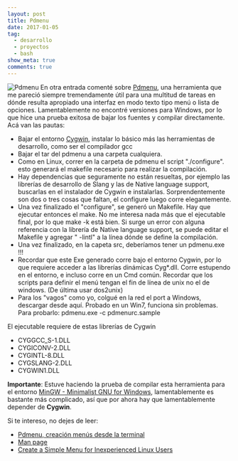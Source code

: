 ```yaml
---
layout: post
title: Pdmenu
date: 2017-01-05
tag:
  - desarrollo
  - proyectos
  - bash
show_meta: true
comments: true  
---
```


![Pdmenu](http://1.bp.blogspot.com/-LAv9uZj-uAw/UIR6eBZebSI/AAAAAAAAA0k/KtOrCnLflBI/s1600/Pantallazo3.png)
En otra entrada comenté sobre [Pdmenu](https://joeyh.name/code/pdmenu), una herramienta que me pareció siempre tremendamente útil para una multitud de tareas en dónde resulta apropiado una interfaz en modo texto tipo menú o lista de opciones. Lamentablemente no encontré versiones para Windows, por lo que hice una prueba exitosa de bajar los fuentes y compilar directamente. Acá van las pautas:

* Bajar el entorno [Cygwin](https://www.cygwin.com/), instalar lo básico más las herramientas de desarrollo, como ser el compilador gcc 
* Bajar el tar del pdmenu a una carpeta cualquiera.
* Como en Linux, correr en la carpeta de pdmenu el script "./configure". esto generará el makefile necesario para realizar la compilación.
* Hay dependencias que seguramente no están resueltas, por ejemplo las librerías de desarrollo de Slang y las de Native language support, buscarlas en el instalador de Cygwin e instalarlas. Sorprendentemente son dos o tres cosas que faltan, el configure luego corre elegantemente.
* Una vez finalizado el "configure", se generó un Makefile. Hay que ejecutar entonces el make. No me interesa nada más que el ejecutable final, por lo que make -k está bien. Si surge un error con alguna referencia con la librería de Native language support, se puede editar el Makefile y agregar " -lintl" a la línea dónde se define la compilación.
* Una vez finalizado, en la capeta src, deberíamos tener un pdmenu.exe !!!
* Recordar que este Exe generado corre bajo el entorno Cygwin, por lo que requiere acceder a las librerías dinámicas Cyg*.dll. Corre estupendo en el entorno, e incluso corre en un Cmd común. Recordar que los scripts para definir el menú tengan el fin de línea de unix no el de windows. (De última usar dos2unix)
* Para los "vagos" como yo, colgué en la red el port a Windows, descargar desde aquí. Probado en un Win7, funciona sin problemas. Para probarlo: pdmenu.exe -c pdmenurc.sample

El ejecutable requiere de estas librerías de Cygwin

* CYGGCC_S-1.DLL
* CYGICONV-2.DLL
* CYGINTL-8.DLL
* CYGSLANG-2.DLL
* CYGWIN1.DLL

**Importante**: Estuve haciendo la prueba de compilar esta herramienta para el entorno [MinGW - Minimalist GNU for Windows](http://www.mingw.org/), lamentablemente es bastante más complicado, así que por ahora hay que lamentablemente depender de **Cygwin**.


Si te intereso, no dejes de leer:

* [Pdmenu, creación menús desde la terminal](http://www.linuxhispano.net/2014/04/14/pdmenu-creacion-menus-desde-la-terminal/)
* [Man page](http://manpages.ubuntu.com/manpages/hardy/man1/pdmenu.1.html)
* [Create a Simple Menu for Inexperienced Linux Users](http://eureka.ykyuen.info/2009/12/26/pdmenu-create-a-simple-menu-for-inexperienced-linux-users)


